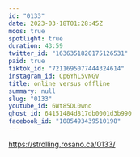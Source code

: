 ```yaml
---
id: "0133"
date: 2023-03-18T01:28:45Z
moos: true
spotlight: true
duration: 43:59
twitter_id: "1636351820175126531"
paid: true
tiktok_id: "7211695077444324614"
instagram_id: Cp6YhL5vNGV
title: online versus offline
summary: null
slug: "0133"
youtube_id: 6Wt85DL0wno
ghost_id: 64151484d817db0001d3b990
facebook_id: "1085493439510198"
---
```

https://strolling.rosano.ca/0133/
